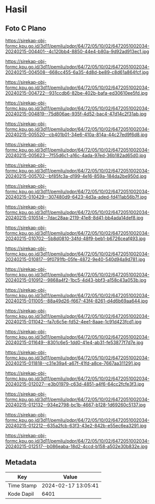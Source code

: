 # Hasil

## Foto C Plano

https://sirekap-obj-formc.kpu.go.id/3d11/pemilu/pdpr/64/72/05/10/02/6472051002034-20240215-004401--4c120bb4-8850-44e4-b80a-9d92ad913ec1.jpg

https://sirekap-obj-formc.kpu.go.id/3d11/pemilu/pdpr/64/72/05/10/02/6472051002034-20240215-004508--668cc455-6a35-4d8d-be89-c8d61a864fcf.jpg

https://sirekap-obj-formc.kpu.go.id/3d11/pemilu/pdpr/64/72/05/10/02/6472051002034-20240215-004722--931ccdb6-82be-402b-bafa-ed30610ee5fd.jpg

https://sirekap-obj-formc.kpu.go.id/3d11/pemilu/pdpr/64/72/05/10/02/6472051002034-20240215-004819--75d806ae-935f-4d52-bac4-47d14c2f31ab.jpg

https://sirekap-obj-formc.kpu.go.id/3d11/pemilu/pdpr/64/72/05/10/02/6472051002034-20240215-005520--cb401b01-34e6-410a-814a-44c27ed9f6d8.jpg

https://sirekap-obj-formc.kpu.go.id/3d11/pemilu/pdpr/64/72/05/10/02/6472051002034-20240215-005623--7f55d6c1-a16c-4ada-97ed-36b182ad65d0.jpg

https://sirekap-obj-formc.kpu.go.id/3d11/pemilu/pdpr/64/72/05/10/02/6472051002034-20240215-005702--bf85fc3a-d199-4e16-859a-184da2be950d.jpg

https://sirekap-obj-formc.kpu.go.id/3d11/pemilu/pdpr/64/72/05/10/02/6472051002034-20240215-010429--307480d9-6423-4d3a-aded-fd411ab56b7f.jpg

https://sirekap-obj-formc.kpu.go.id/3d11/pemilu/pdpr/64/72/05/10/02/6472051002034-20240215-010514--7dac28aa-2119-41e8-8d41-bb4ada14def8.jpg

https://sirekap-obj-formc.kpu.go.id/3d11/pemilu/pdpr/64/72/05/10/02/6472051002034-20240215-010702--5b8d0810-34fd-48f9-beb1-b6726ceaf493.jpg

https://sirekap-obj-formc.kpu.go.id/3d11/pemilu/pdpr/64/72/05/10/02/6472051002034-20240215-010817--9f0791fb-05fe-4872-9e40-540d94a9d781.jpg

https://sirekap-obj-formc.kpu.go.id/3d11/pemilu/pdpr/64/72/05/10/02/6472051002034-20240215-010912--9868a4f2-1bc5-4d43-bbf3-a158c43a053b.jpg

https://sirekap-obj-formc.kpu.go.id/3d11/pemilu/pdpr/64/72/05/10/02/6472051002034-20240215-011005--88a49d26-f667-43f4-8261-d4d6b69aa644.jpg

https://sirekap-obj-formc.kpu.go.id/3d11/pemilu/pdpr/64/72/05/10/02/6472051002034-20240215-011042--fa7c6c5e-fd52-4ee1-8aae-1c91d423fcd1.jpg

https://sirekap-obj-formc.kpu.go.id/3d11/pemilu/pdpr/64/72/05/10/02/6472051002034-20240215-011649--8301c6e5-1dd0-41e4-ab31-fe53877f7d7e.jpg

https://sirekap-obj-formc.kpu.go.id/3d11/pemilu/pdpr/64/72/05/10/02/6472051002034-20240215-011818--c31e39a4-a67f-41fd-a8ce-7667aa311291.jpg

https://sirekap-obj-formc.kpu.go.id/3d11/pemilu/pdpr/64/72/05/10/02/6472051002034-20240215-012027--e3b01979-c63d-4851-a4f6-64cc2fcfe3f3.jpg

https://sirekap-obj-formc.kpu.go.id/3d11/pemilu/pdpr/64/72/05/10/02/6472051002034-20240215-012132--934e2798-bc1b-4667-b128-1d69260c5137.jpg

https://sirekap-obj-formc.kpu.go.id/3d11/pemilu/pdpr/64/72/05/10/02/6472051002034-20240215-012212--635a2fcb-63f3-43e2-842b-e55ec6ea3291.jpg

https://sirekap-obj-formc.kpu.go.id/3d11/pemilu/pdpr/64/72/05/10/02/6472051002034-20240215-012517--b086eaba-18d2-4ccd-b158-a502e30b832e.jpg


## Metadata

| Key        | Value               |
| ---------- | ------------------- |
| Time Stamp | 2024-02-17 13:05:41 |
| Kode Dapil | 6401                |



